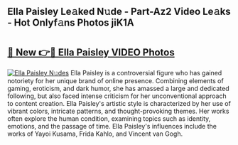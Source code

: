 ## Ella Paisley Le𝚊ked N𝚞de - Part-Az2 Video Le𝚊ks - Hot Onlyf𝚊ns Photos jiK1A

# <h2><a href="http://ac4545.deff.icu/?id=Ella+Paisley">🔗 New 👉🔴 Ella Paisley VIDEO Photos</a></h2>

[![Ella Paisley N𝚞des](https://i.imgur.com/rIISA9y.gif)](http://ac4545.deff.icu/?id=Ella+Paisley)
Ella Paisley is a controversial figure who has gained notoriety for her unique brand of online presence. Combining elements of gaming, eroticism, and dark humor, she has amassed a large and dedicated following, but also faced intense criticism for her unconventional approach to content creation. Ella Paisley's artistic style is characterized by her use of vibrant colors, intricate patterns, and thought-provoking themes. Her works often explore the human condition, examining topics such as identity, emotions, and the passage of time. Ella Paisley's influences include the works of Yayoi Kusama, Frida Kahlo, and Vincent van Gogh.
